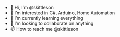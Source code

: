 - 👋 Hi, I’m @skittleson
- 👀 I’m interested in C#, Arduino, Home Automation
- 🌱 I’m currently learning everything
- 💞️ I’m looking to collaborate on anything
- 📫 How to reach me @skittleson

<!---
skittleson/skittleson is a ✨ special ✨ repository because its `README.md` (this file) appears on your GitHub profile.
You can click the Preview link to take a look at your changes.
--->
